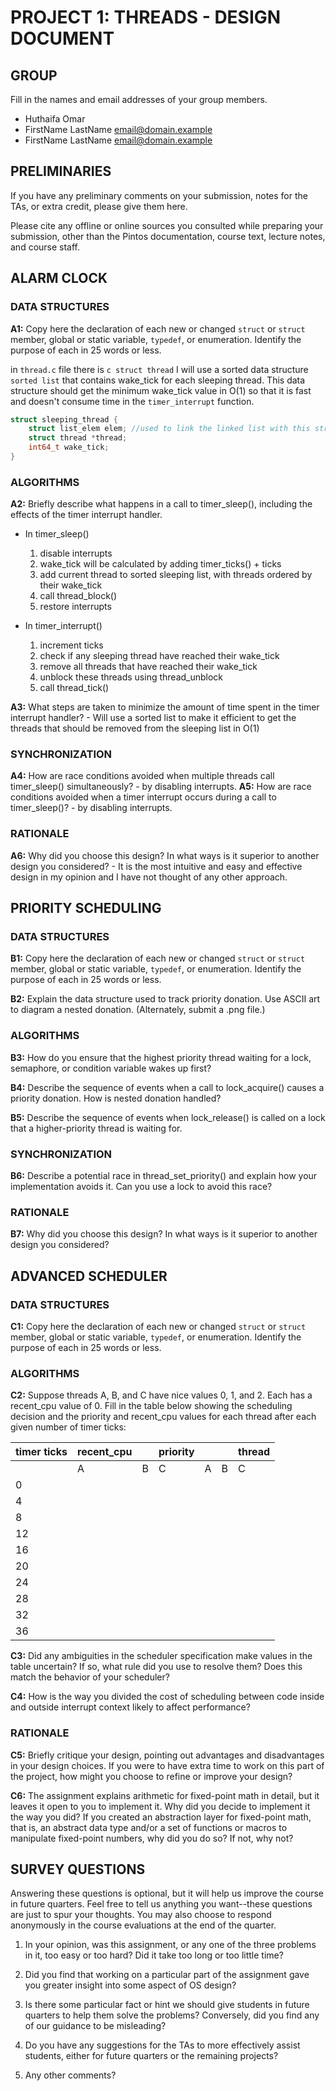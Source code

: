 # PROJECT 1: THREADS - DESIGN DOCUMENT

## GROUP

Fill in the names and email addresses of your group members.

- Huthaifa Omar
- FirstName LastName <email@domain.example>
- FirstName LastName <email@domain.example>

## PRELIMINARIES

If you have any preliminary comments on your submission, notes for the TAs, or extra credit, please give them here.

Please cite any offline or online sources you consulted while preparing your submission, other than the Pintos documentation, course text, lecture notes, and course staff.

## ALARM CLOCK

### DATA STRUCTURES

**A1:** Copy here the declaration of each new or changed `struct` or `struct` member, global or static variable, `typedef`, or enumeration. Identify the purpose of each in 25 words or less.

in `thread.c` file there is ```c struct thread``` I will use a sorted data structure `sorted list` that contains wake_tick for each sleeping thread. This data structure should get the minimum wake_tick value in O(1) so that it is fast and doesn't consume time in the `timer_interrupt` function.

```c
struct sleeping_thread {
    struct list_elem elem; //used to link the linked list with this struct
    struct thread *thread;
    int64_t wake_tick;
}
```

### ALGORITHMS

**A2:** Briefly describe what happens in a call to timer_sleep(), including the effects of the timer interrupt handler.

- In timer_sleep()

    1. disable interrupts
    2. wake_tick will be calculated by adding timer_ticks() + ticks
    3. add current thread to sorted sleeping list, with threads ordered by their wake_tick
    4. call thread_block()
    5. restore interrupts

- In timer_interrupt()
    1. increment ticks
    2. check if any sleeping thread have reached their wake_tick
    3. remove all threads that have reached their wake_tick
    4. unblock these threads using thread_unblock
    5. call thread_tick()

**A3:** What steps are taken to minimize the amount of time spent in the timer interrupt handler?
    - Will use a sorted list to make it efficient to get the threads that should be removed from the sleeping list in O(1)

### SYNCHRONIZATION

**A4:** How are race conditions avoided when multiple threads call timer_sleep() simultaneously?
    - by disabling interrupts.
**A5:** How are race conditions avoided when a timer interrupt occurs during a call to timer_sleep()?
    - by disabling interrupts.

### RATIONALE

**A6:** Why did you choose this design? In what ways is it superior to another design you considered?
    - It is the most intuitive and easy and effective design in my opinion and I have not thought of any other approach.

## PRIORITY SCHEDULING

### DATA STRUCTURES

**B1:** Copy here the declaration of each new or changed `struct` or `struct` member, global or static variable, `typedef`, or enumeration. Identify the purpose of each in 25 words or less.

**B2:** Explain the data structure used to track priority donation. Use ASCII art to diagram a nested donation. (Alternately, submit a .png file.)

### ALGORITHMS

**B3:** How do you ensure that the highest priority thread waiting for a lock, semaphore, or condition variable wakes up first?

**B4:** Describe the sequence of events when a call to lock_acquire() causes a priority donation. How is nested donation handled?

**B5:** Describe the sequence of events when lock_release() is called on a lock that a higher-priority thread is waiting for.

### SYNCHRONIZATION

**B6:** Describe a potential race in thread_set_priority() and explain how your implementation avoids it. Can you use a lock to avoid this race?

### RATIONALE

**B7:** Why did you choose this design? In what ways is it superior to another design you considered?

## ADVANCED SCHEDULER

### DATA STRUCTURES

**C1:** Copy here the declaration of each new or changed `struct` or `struct` member, global or static variable, `typedef`, or enumeration. Identify the purpose of each in 25 words or less.

### ALGORITHMS

**C2:** Suppose threads A, B, and C have nice values 0, 1, and 2. Each has a recent_cpu value of 0. Fill in the table below showing the scheduling decision and the priority and recent_cpu values for each thread after each given number of timer ticks:

| timer ticks | recent_cpu |     | priority |     |     | thread |
| ----------- | ---------- | --- | -------- | --- | --- | ------ |
|             | A          | B   | C        | A   | B   | C      | to run |
| 0           |            |     |          |     |     |        |        |
| 4           |            |     |          |     |     |        |        |
| 8           |            |     |          |     |     |        |        |
| 12          |            |     |          |     |     |        |        |
| 16          |            |     |          |     |     |        |        |
| 20          |            |     |          |     |     |        |        |
| 24          |            |     |          |     |     |        |        |
| 28          |            |     |          |     |     |        |        |
| 32          |            |     |          |     |     |        |        |
| 36          |            |     |          |     |     |        |        |

**C3:** Did any ambiguities in the scheduler specification make values in the table uncertain? If so, what rule did you use to resolve them? Does this match the behavior of your scheduler?

**C4:** How is the way you divided the cost of scheduling between code inside and outside interrupt context likely to affect performance?

### RATIONALE

**C5:** Briefly critique your design, pointing out advantages and disadvantages in your design choices. If you were to have extra time to work on this part of the project, how might you choose to refine or improve your design?

**C6:** The assignment explains arithmetic for fixed-point math in detail, but it leaves it open to you to implement it. Why did you decide to implement it the way you did? If you created an abstraction layer for fixed-point math, that is, an abstract data type and/or a set of functions or macros to manipulate fixed-point numbers, why did you do so? If not, why not?

## SURVEY QUESTIONS

Answering these questions is optional, but it will help us improve the course in future quarters. Feel free to tell us anything you want--these questions are just to spur your thoughts. You may also choose to respond anonymously in the course evaluations at the end of the quarter.

1. In your opinion, was this assignment, or any one of the three problems in it, too easy or too hard? Did it take too long or too little time?

2. Did you find that working on a particular part of the assignment gave you greater insight into some aspect of OS design?

3. Is there some particular fact or hint we should give students in future quarters to help them solve the problems? Conversely, did you find any of our guidance to be misleading?

4. Do you have any suggestions for the TAs to more effectively assist students, either for future quarters or the remaining projects?

5. Any other comments?
